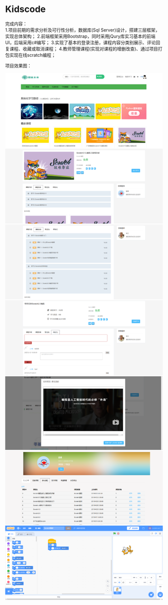 # Kidscode
完成内容：                   
1.项目前期的需求分析及可行性分析，数据库(Sql Server)设计，搭建三层框架，实现总体架构；
2.前端框架采用Bootstrap，同时采用jQury库实习基本的前端UI，后端采用c#编写；
3.实现了基本的登录注册，课程内容分类别展示、评论回复课程、收藏或取消课程；
4.教师管理课程(实现对课程的增删改查)、通过项目打包实现在线scratch编程；

项目效果图：

![Alt text](https://github.com/NewbieKim/Kidscode/raw/master/ChildPro/kidscode/kidscode1.png)
![Alt text](https://github.com/NewbieKim/Kidscode/raw/master/ChildPro/kidscode/kidscode2.png)
![Alt text](https://github.com/NewbieKim/Kidscode/raw/master/ChildPro/kidscode/kidscode3.png)
![Alt text](https://github.com/NewbieKim/Kidscode/raw/master/ChildPro/kidscode/kidscode4.png)
![Alt text](https://github.com/NewbieKim/Kidscode/raw/master/ChildPro/kidscode/kidscode5.png)
![Alt text](https://github.com/NewbieKim/Kidscode/raw/master/ChildPro/kidscode/kidscode6.png)
![Alt text](https://github.com/NewbieKim/Kidscode/raw/master/ChildPro/kidscode/kidscode7.png)
